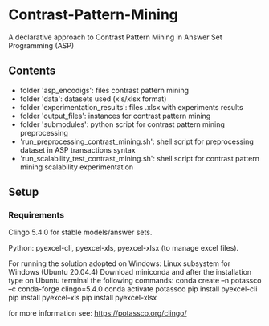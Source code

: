 # Contrast-Pattern-Mining
A declarative approach to Contrast Pattern Mining in Answer Set Programming (ASP)

## Contents
- folder 'asp_encodigs': files contrast pattern mining
- folder 'data': datasets used (xls/xlsx format)
- folder 'experimentation_results': files .xlsx with experiments results
- folder 'output_files': instances for contrast pattern mining
- folder 'submodules': python script for contrast pattern mining preprocessing
- 'run_preprocessing_contrast_mining.sh': shell script for preprocessing dataset in ASP transactions syntax
- 'run_scalability_test_contrast_mining.sh': shell script for contrast pattern mining scalability experimentation

## Setup

### Requirements 
Clingo 5.4.0 for stable models/answer sets.

Python:
pyexcel-cli, pyexcel-xls, pyexcel-xlsx (to manage excel files).

For running the solution adopted on Windows:
Linux subsystem for Windows (Ubuntu 20.04.4)
Download miniconda and after the installation type on Ubuntu terminal the following commands:
conda create –n potassco –c conda-forge clingo=5.4.0
conda activate potassco
pip install pyexcel-cli
pip install pyexcel-xls
pip install pyexcel-xlsx

for more information see: https://potassco.org/clingo/
